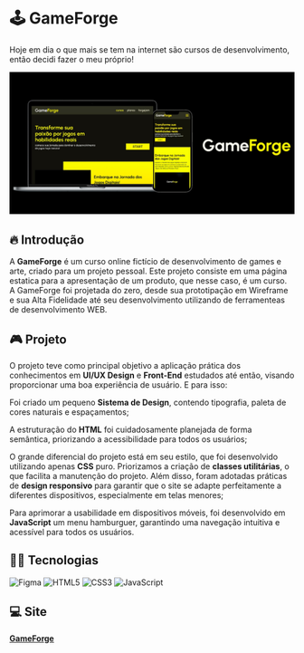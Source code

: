 # 🕹  GameForge
Hoje em dia o que mais se tem na internet são cursos de desenvolvimento, então decidi fazer o meu próprio!

<img src="./assets/preview.jpg" alt="">

## 🔥  Introdução
A **GameForge** é um curso online fictício de desenvolvimento de games e arte, criado para um projeto pessoal. Este projeto consiste em uma página estatica para a apresentação de um produto, que nesse caso, é um curso. A GameForge foi projetada do zero, desde sua prototipação em Wireframe e sua Alta Fidelidade até seu desenvolvimento utilizando de ferramenteas de desenvolvimento WEB.

## 🎮  Projeto
O projeto teve como principal objetivo a aplicação prática dos conhecimentos em **UI/UX Design** e **Front-End** estudados até então, visando proporcionar uma boa experiência de usuário. E para isso:

Foi criado um pequeno **Sistema de Design**, contendo tipografia, paleta de cores naturais e espaçamentos;

A estruturação do **HTML** foi cuidadosamente planejada de forma semântica, priorizando a acessibilidade para todos os usuários;

O grande diferencial do projeto está em seu estilo, que foi desenvolvido utilizando apenas **CSS** puro. Priorizamos a criação de **classes utilitárias**, o que facilita a manutenção do projeto. Além disso, foram adotadas práticas de **design responsivo** para garantir que o site se adapte perfeitamente a diferentes dispositivos, especialmente em telas menores;

Para aprimorar a usabilidade em dispositivos móveis, foi desenvolvido em **JavaScript** um menu hamburguer, garantindo uma navegação intuitiva e acessível para todos os usuários.

## 👨‍💻  Tecnologias
![Figma](https://img.shields.io/badge/figma-%23F24E1E.svg?style=for-the-badge&logo=figma&logoColor=white)
![HTML5](https://img.shields.io/badge/html5-%23E34F26.svg?style=for-the-badge&logo=html5&logoColor=white)
![CSS3](https://img.shields.io/badge/css3-%231572B6.svg?style=for-the-badge&logo=css3&logoColor=white)
![JavaScript](https://img.shields.io/badge/javascript-%23323330.svg?style=for-the-badge&logo=javascript&logoColor=%23F7DF1E)

## 💻  Site

**<a href="nosferavic.github.io/gameforge/">GameForge</a>**
